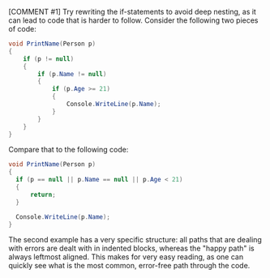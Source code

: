 [COMMENT #1]
Try rewriting the if-statements to avoid deep nesting, as it can lead to code that is harder to follow. Consider the following two pieces of code:

```csharp
void PrintName(Person p)
{
    if (p != null)
    {
        if (p.Name != null)
        {
            if (p.Age >= 21)
            {
                Console.WriteLine(p.Name);
            }
        }
    }
}
```

Compare that to the following code:

```csharp
void PrintName(Person p)
{
  if (p == null || p.Name == null || p.Age < 21)
  {
      return;
  }

  Console.WriteLine(p.Name);
}
```

The second example has a very specific structure: all paths that are dealing with errors are dealt with in indented blocks, whereas the "happy path" is always leftmost aligned. This makes for very easy reading, as one can quickly see what is the most common, error-free path through the code.